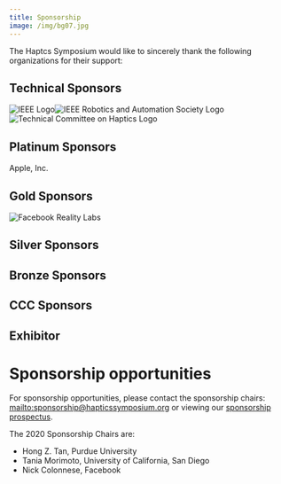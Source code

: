 ```yaml
---
title: Sponsorship
image: /img/bg07.jpg
---
```

The Haptcs Symposium would like to sincerely thank the following organizations for their support: 

## Technical Sponsors

![IEEE Logo](/img/ieee_logo.png "IEEE")![IEEE Robotics and Automation Society Logo](/img/ieee_ras_logo.png "IEEE Robotics and Automation Society")![Technical Committee on Haptics Logo](/img/tch_logo.png "Technical Committee on Haptics")

## Platinum Sponsors

Apple, Inc.

## Gold Sponsors

![Facebook Reality Labs](/img/09.frl-blue-stacked-600dpi-01.png "Facebook Reality Labs")

## Silver Sponsors

## Bronze Sponsors

## CCC Sponsors

## Exhibitor

# Sponsorship opportunities

For sponsorship opportunities, please contact the sponsorship chairs: <mailto:sponsorship@hapticssymposium.org> or viewing our [sponsorship prospectus](https://hapticssymposium.org/haptics2020/files/IEEEHS2020SponsorshipProspectus.pdf).

The 2020 Sponsorship Chairs are:

* Hong Z. Tan, Purdue University
* Tania Morimoto, University of California, San Diego
* Nick Colonnese, Facebook
